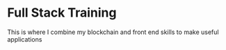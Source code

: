 # Full Stack Training
This is where I combine my blockchain and front end skills to make useful applications